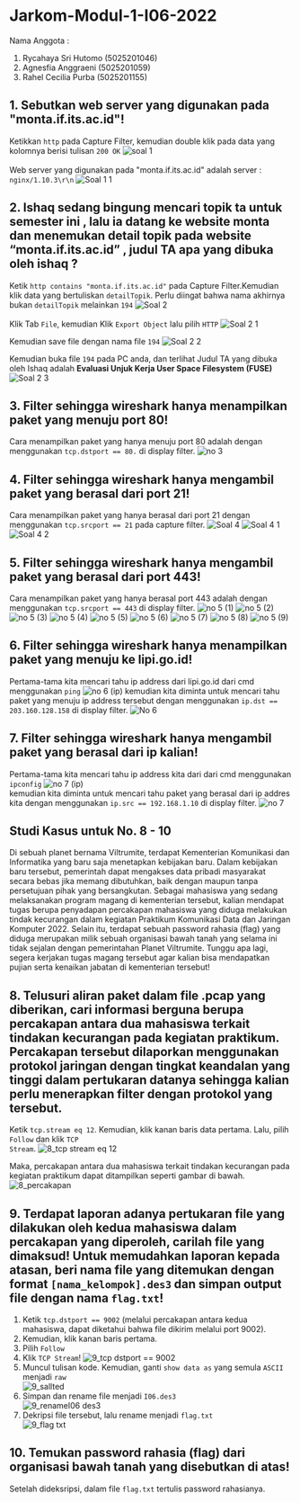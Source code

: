 # Jarkom-Modul-1-I06-2022
Nama Anggota :
1. Rycahaya Sri Hutomo    (5025201046)
2. Agnesfia Anggraeni     (5025201059)
3. Rahel Cecilia Purba    (5025201155) 

## 1. Sebutkan web server yang digunakan pada "monta.if.its.ac.id"!

Ketikkan ```http``` pada Capture Filter, kemudian double klik pada data yang kolomnya berisi tulisan ```200 OK```
![soal 1](https://user-images.githubusercontent.com/94664966/191895635-fe9562cf-6283-4772-adb9-ec762673feaf.PNG)
<br><br>
Web server yang digunakan pada "monta.if.its.ac.id" adalah server : ```nginx/1.10.3\r\n```
![Soal 1 1](https://user-images.githubusercontent.com/94664966/191895789-905977cc-95df-4f50-b0af-8564c65fe2c3.PNG)

## 2. Ishaq sedang bingung mencari topik ta untuk semester ini , lalu ia datang ke website monta dan menemukan detail topik pada website “monta.if.its.ac.id” , judul TA apa yang dibuka oleh ishaq ?

Ketik `http contains "monta.if.its.ac.id"` pada Capture Filter.Kemudian klik data yang bertuliskan ``detailTopik``. Perlu diingat bahwa nama akhirnya bukan `detailTopik` melainkan `194`
![Soal 2](https://user-images.githubusercontent.com/94664966/191898141-32eb3e5e-d073-46e9-a4d7-f74fa2708470.PNG)
<br><br>
Klik Tab ``File``, kemudian Klik ``Export Object`` lalu pilih ``HTTP`` 
![Soal 2 1](https://user-images.githubusercontent.com/94664966/191898299-77701d98-6807-4a27-9273-93cf0c1cef2e.png)

Kemudian save file  dengan nama file `194`
![Soal 2 2](https://user-images.githubusercontent.com/94664966/191899077-8d9ff3bf-6220-440b-b586-b9acd31997fa.png)

Kemudian buka file `194` pada PC anda, dan terlihat Judul TA yang dibuka oleh Ishaq adalah <strong>Evaluasi Unjuk Kerja User Space Filesystem (FUSE)</strong>
![Soal 2 3](https://user-images.githubusercontent.com/94664966/191899153-89bfd74f-e62e-4a49-a91c-6dbf820e9d25.png)


## 3. Filter sehingga wireshark hanya menampilkan paket yang menuju port 80!

Cara menampilkan paket yang hanya menuju port 80 adalah dengan menggunakan ```tcp.dstport == 80.``` di display filter. 
![no 3](https://user-images.githubusercontent.com/112471006/191893444-9af2d7d3-e47a-4ef3-8fba-0a9c537804f2.png)

## 4. Filter sehingga wireshark hanya mengambil paket yang berasal dari port 21!
Cara menampilkan paket yang hanya berasal dari port 21 dengan menggunakan `tcp.srcport == 21` pada capture filter.
![Soal 4](https://user-images.githubusercontent.com/94664966/192077262-8ea83012-5a98-4192-9411-a9f851283b63.PNG)
![Soal 4 1](https://user-images.githubusercontent.com/94664966/192077263-cb25d97c-f57b-4ad0-9cfc-3a4ecee431c5.PNG)
![Soal 4 2](https://user-images.githubusercontent.com/94664966/192077265-93e6c9f8-4bb3-4b14-bfb0-6e76dc2cdbf9.PNG)


## 5. Filter sehingga wireshark hanya mengambil paket yang berasal dari port 443!

Cara menampilkan paket yang hanya berasal port 443 adalah dengan menggunakan ```tcp.srcport == 443``` di display filter.
![no 5 (1)](https://user-images.githubusercontent.com/112471006/191997656-720d0d96-255b-4ddf-8f72-b5209559d605.png)
![no 5 (2)](https://user-images.githubusercontent.com/112471006/191997660-73d3a65d-f7a8-4aad-b800-86aa7b5ff386.png)
![no 5 (3)](https://user-images.githubusercontent.com/112471006/191997627-6ec99d01-1058-4999-99bc-a85421db322c.png)
![no 5 (4)](https://user-images.githubusercontent.com/112471006/191997637-a73c23d2-527a-49e9-8be8-b70a9cbdbf4a.png)
![no 5 (5)](https://user-images.githubusercontent.com/112471006/191997643-7afc1175-fee2-45f2-b3b6-e3bf7cd23a9f.png)
![no 5 (6)](https://user-images.githubusercontent.com/112471006/191997645-48c547cd-2227-4e2e-90d1-a0e5aa0a05c7.png)
![no 5 (7)](https://user-images.githubusercontent.com/112471006/191997649-22de2332-288e-4928-8e6e-3140c2e44a14.png)
![no 5 (8)](https://user-images.githubusercontent.com/112471006/191997651-8872d3c2-1e9a-45a9-8717-7fda8d8ebec1.png)
![no 5 (9)](https://user-images.githubusercontent.com/112471006/191997655-2be9b7c0-62d4-4e42-ba43-b7cc76b27cb7.png)

## 6. Filter sehingga wireshark hanya menampilkan paket yang menuju ke lipi.go.id!

Pertama-tama kita mencari tahu ip address dari lipi.go.id dari cmd menggunakan ```ping```
![no 6 (ip)](https://user-images.githubusercontent.com/112471006/191999678-a3c2d8e8-6394-4e11-831b-27c8b728b07c.png)
kemudian kita diminta untuk mencari tahu paket yang menuju ip address tersebut dengan menggunakan
```ip.dst == 203.160.128.158``` di display filter.
![No 6](https://user-images.githubusercontent.com/112471006/191998778-ece8561a-f1ef-4600-8cf8-9078d5d213cd.png)

## 7. Filter sehingga wireshark hanya mengambil paket yang berasal dari ip kalian!

Pertama-tama kita mencari tahu ip address kita dari dari cmd menggunakan ```ipconfig```
![no 7 (ip)](https://user-images.githubusercontent.com/112471006/191999958-8ff99f75-c1bc-46fe-8eec-3e914583e64d.png)<br>
kemudian kita diminta untuk mencari tahu paket yang berasal dari ip addres kita dengan menggunakan ```ip.src == 192.168.1.10``` di display filter.
![no 7](https://user-images.githubusercontent.com/112471006/192001108-23dcc036-0707-4ca2-8304-33409a34b475.png)

## Studi Kasus untuk No. 8 - 10
Di sebuah planet bernama Viltrumite, terdapat Kementerian Komunikasi dan Informatika yang baru saja menetapkan kebijakan baru. Dalam kebijakan baru tersebut, pemerintah dapat mengakses data pribadi masyarakat secara bebas jika memang dibutuhkan, baik dengan maupun tanpa persetujuan pihak yang bersangkutan. Sebagai mahasiswa yang sedang melaksanakan program magang di kementerian tersebut, kalian mendapat tugas berupa penyadapan percakapan mahasiswa yang diduga melakukan tindak kecurangan dalam kegiatan Praktikum Komunikasi Data dan Jaringan Komputer 2022. Selain itu, terdapat sebuah password rahasia (flag) yang diduga merupakan milik sebuah organisasi bawah tanah yang selama ini tidak sejalan dengan pemerintahan Planet Viltrumite. Tunggu apa lagi, segera kerjakan tugas magang tersebut agar kalian bisa mendapatkan pujian serta kenaikan jabatan di kementerian tersebut!

## 8. Telusuri aliran paket dalam file .pcap yang diberikan, cari informasi berguna berupa percakapan antara dua mahasiswa terkait tindakan kecurangan pada kegiatan praktikum. Percakapan tersebut dilaporkan menggunakan protokol jaringan dengan tingkat keandalan yang tinggi dalam pertukaran datanya sehingga kalian perlu menerapkan filter dengan protokol yang tersebut.

Ketik <code>tcp.stream eq 12</code>. Kemudian, klik kanan baris data pertama. Lalu, pilih <code>Follow</code> dan klik <code>TCP Stream</code>.
![8_tcp stream eq 12](https://user-images.githubusercontent.com/94436711/192070630-744f6df5-851b-4d59-aea0-c8e617fd7dad.png)<br>

Maka, percakapan antara dua mahasiswa terkait tindakan kecurangan pada kegiatan praktikum dapat ditampilkan seperti gambar di bawah.<br>
![8_percakapan](https://user-images.githubusercontent.com/94436711/192070812-d4c0eeb8-27a7-48a9-ac2a-de394480ed82.png)

## 9. Terdapat laporan adanya pertukaran file yang dilakukan oleh kedua mahasiswa dalam percakapan yang diperoleh, carilah file yang dimaksud! Untuk memudahkan laporan kepada atasan, beri nama file yang ditemukan dengan format ``[nama_kelompok].des3`` dan simpan output file dengan nama ``flag.txt``!

1. Ketik <code>tcp.dstport == 9002</code> (melalui percakapan antara kedua mahasiswa, dapat diketahui bahwa file dikirim melalui port 9002).</li>
2. Kemudian, klik kanan baris pertama.
3. Pilih <code>Follow</code>
4. Klik <code>TCP Stream</code>!
![9_tcp dstport == 9002](https://user-images.githubusercontent.com/94436711/192071013-3f341e07-069f-4c34-967f-86a47abdd152.png)
5. Muncul tulisan kode. Kemudian, ganti <code>show data as</code> yang semula <code>ASCII</code> menjadi <code>raw</code><br>
![9_sallted](https://user-images.githubusercontent.com/94436711/192071615-5ee947db-7eee-4356-b51d-6e7920724bc2.png)
6. Simpan dan rename file menjadi <code>I06.des3</code><br>
![9_renameI06 des3](https://user-images.githubusercontent.com/94436711/192071317-ea2c1ba8-a78c-45cc-9417-77ddd0c6c705.png)
7. Dekripsi file tersebut, lalu rename menjadi <code>flag.txt</code><br>
![9_flag txt](https://user-images.githubusercontent.com/94436711/192071797-9174c1e3-a753-40b7-bf5a-b5c4f866dea6.png)

## 10. Temukan password rahasia (flag) dari organisasi bawah tanah yang disebutkan di atas!
Setelah dideksripsi, dalam file ``flag.txt`` tertulis password rahasianya.




